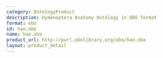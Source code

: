 ```yaml
---
category: OntologyProduct
description: Hymenoptera Anatomy Ontology in OBO format
format: obo
id: hao.obo
name: hao.obo
product_url: http://purl.obolibrary.org/obo/hao.obo
layout: product_detail
---
```

